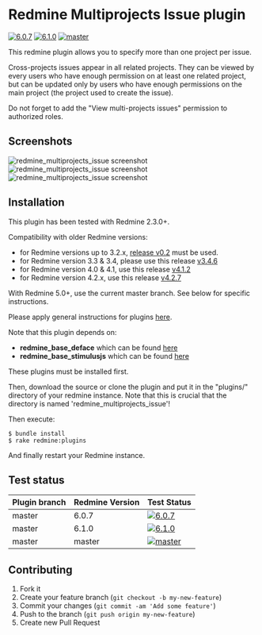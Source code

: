 Redmine Multiprojects Issue plugin
======================

[![6.0.7][1]][5]
[![6.1.0][2]][5]
[![master][3]][5]

This redmine plugin allows you to specify more than one project per issue.

Cross-projects issues appear in all related projects. They can be viewed by every users who have enough permission on at least one related project, but can be updated only by users who have enough permissions on the main project (the project used to create the issue).

Do not forget to add the "View multi-projects issues" permission to authorized roles.

Screenshots
------------

![redmine_multiprojects_issue screenshot](https://raw.githubusercontent.com/nanego/redmine_multiprojects_issue/master/assets/images/multiprojects_show.png)
![redmine_multiprojects_issue screenshot](https://raw.githubusercontent.com/nanego/redmine_multiprojects_issue/master/assets/images/multiprojects_issues.png)
![redmine_multiprojects_issue screenshot](https://raw.githubusercontent.com/nanego/redmine_multiprojects_issue/master/assets/images/multiprojects_edit.png)

Installation
------------

This plugin has been tested with Redmine 2.3.0+.

Compatibility with older Redmine versions:
* for Redmine versions up to 3.2.x, [release v0.2](https://github.com/nanego/redmine_multiprojects_issue/releases/tag/v0.2) must be used.
* for Redmine version 3.3 & 3.4, please use this release [v3.4.6](https://github.com/nanego/redmine_multiprojects_issue/releases/tag/v3.4.6)
* for Redmine version 4.0 & 4.1, use this release [v4.1.2](https://github.com/nanego/redmine_multiprojects_issue/releases/tag/v4.1.2)
* for Redmine version 4.2.x, use this release [v4.2.7](https://github.com/nanego/redmine_multiprojects_issue/releases/tag/v4.2.7)

With Redmine 5.0+, use the current master branch. See below for specific instructions.

Please apply general instructions for plugins [here](http://www.redmine.org/wiki/redmine/Plugins).

Note that this plugin depends on:

* **redmine_base_deface** which can be found [here](https://github.com/jbbarth/redmine_base_deface)
* **redmine_base_stimulusjs** which can be found [here](https://github.com/nanego/redmine_base_stimulusjs)

These plugins must be installed first.

Then, download the source or clone the plugin and put it in the "plugins/" directory of your redmine instance. Note that this is crucial that the directory is named 'redmine_multiprojects_issue'!

Then execute:

    $ bundle install
    $ rake redmine:plugins

And finally restart your Redmine instance.

## Test status

|Plugin branch| Redmine Version | Test Status       |
|-------------|-----------------|-------------------|
|master       | 6.0.7           | [![6.0.7][1]][5]  |
|master       | 6.1.0           | [![6.1.0][2]][5]  |
|master       | master          | [![master][3]][5] |

[1]: https://github.com/nanego/redmine_multiprojects_issue/actions/workflows/6_0_7.yml/badge.svg
[2]: https://github.com/nanego/redmine_multiprojects_issue/actions/workflows/6_1_0.yml/badge.svg
[3]: https://github.com/nanego/redmine_multiprojects_issue/actions/workflows/master.yml/badge.svg
[5]: https://github.com/nanego/redmine_multiprojects_issue/actions

Contributing
------------

1. Fork it
2. Create your feature branch (`git checkout -b my-new-feature`)
3. Commit your changes (`git commit -am 'Add some feature'`)
4. Push to the branch (`git push origin my-new-feature`)
5. Create new Pull Request
